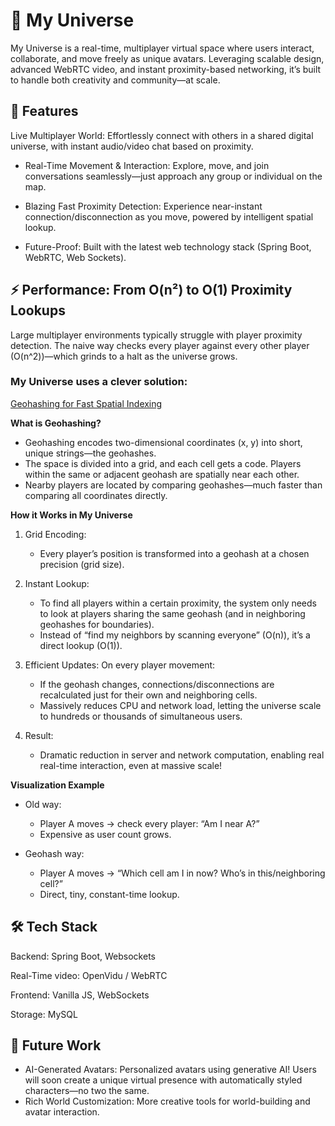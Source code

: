 # 🌌 My Universe
My Universe is a real-time, multiplayer virtual space where users interact, collaborate, and move freely as unique avatars. Leveraging scalable design, advanced WebRTC video, and instant proximity-based networking, it’s built to handle both creativity and community—at scale.

## 🚀 Features
Live Multiplayer World:
Effortlessly connect with others in a shared digital universe, with instant audio/video chat based on proximity.

- Real-Time Movement & Interaction:
  Explore, move, and join conversations seamlessly—just approach any group or individual on the map.

- Blazing Fast Proximity Detection:
  Experience near-instant connection/disconnection as you move, powered by intelligent spatial lookup.

- Future-Proof:
  Built with the latest web technology stack (Spring Boot, WebRTC, Web Sockets).

## ⚡ Performance: From O(n²) to O(1) Proximity Lookups
Large multiplayer environments typically struggle with player proximity detection. The naive way checks every player against every other player (O(n^2))—which grinds to a halt as the universe grows.

### My Universe uses a clever solution:

<u>Geohashing for Fast Spatial Indexing</u>

<b>What is Geohashing?</b>

- Geohashing encodes two-dimensional coordinates (x, y) into short, unique strings—the geohashes.
- The space is divided into a grid, and each cell gets a code. Players within the same or adjacent geohash are spatially near each other.
- Nearby players are located by comparing geohashes—much faster than comparing all coordinates directly.

<b>How it Works in My Universe</b>

1. Grid Encoding:
   - Every player’s position is transformed into a geohash at a chosen precision (grid size).

2. Instant Lookup:
   - To find all players within a certain proximity, the system only needs to look at players sharing the same geohash (and in neighboring geohashes for boundaries).
   - Instead of “find my neighbors by scanning everyone” (O(n)), it’s a direct lookup (O(1)).

3. Efficient Updates:
   On every player movement:
   - If the geohash changes, connections/disconnections are recalculated just for their own and neighboring cells.
   - Massively reduces CPU and network load, letting the universe scale to hundreds or thousands of simultaneous users.

4. Result:
   - Dramatic reduction in server and network computation, enabling real real-time interaction, even at massive scale!

<b>Visualization Example</b>
- Old way:
  - Player A moves → check every player: “Am I near A?”
  - Expensive as user count grows.

- Geohash way:
  - Player A moves → “Which cell am I in now? Who’s in this/neighboring cell?”
  - Direct, tiny, constant-time lookup.
 
## 🛠️ Tech Stack
Backend: Spring Boot, Websockets

Real-Time video: OpenVidu / WebRTC

Frontend: Vanilla JS, WebSockets

Storage: MySQL

## 🌟 Future Work
- AI-Generated Avatars:
  Personalized avatars using generative AI! Users will soon create a unique virtual presence with automatically styled characters—no two the same.
- Rich World Customization:
  More creative tools for world-building and avatar interaction.
